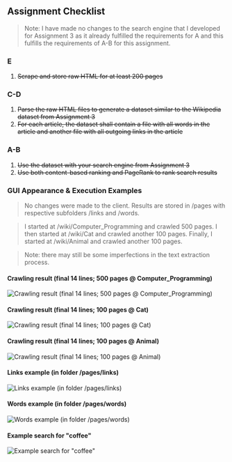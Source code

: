 ## Assignment Checklist
> Note: I have made no changes to the search engine that I developed for Assignment 3 as it already fulfilled the requirements for A and this fulfills the requirements of A-B for this assignment.

### E
1. ~~Scrape and store raw HTML for at least 200 pages~~
### C-D
1. ~~Parse the raw HTML files to generate a dataset similar to the Wikipedia dataset from Assignment 3~~
2. ~~For each article, the dataset shall contain a file with all words in the article and another file with all outgoing links in the article~~
### A-B
1. ~~Use the dataset with your search engine from Assignment 3~~
2. ~~Use both content-based ranking and PageRank to rank search results~~

### GUI Appearance & Execution Examples
> No changes were made to the client. Results are stored in /pages with respective subfolders /links and /words.

> I started at /wiki/Computer_Programming and crawled 500 pages.
> I then started at /wiki/Cat and crawled another 100 pages.
> Finally, I started at /wiki/Animal and crawled another 100 pages.

> Note: there may still be some imperfections in the text extraction process.

#### Crawling result (final 14 lines; 500 pages @ Computer_Programming)
![Crawling result (final 14 lines; 500 pages @ Computer_Programming)](https://i.gyazo.com/6b8344da9d33f8641f162c3784676411.png)

#### Crawling result (final 14 lines; 100 pages @ Cat)
![Crawling result (final 14 lines; 100 pages @ Cat)](https://i.gyazo.com/ddefd9d0aad0f949c7b14bc0fff38bc1.png)

#### Crawling result (final 14 lines; 100 pages @ Animal)
![Crawling result (final 14 lines; 100 pages @ Animal)](https://i.gyazo.com/621856956343628725669e8f7648aa54.png)

#### Links example (in folder /pages/links)
![Links example (in folder /pages/links)](https://i.gyazo.com/c320580cde65a678132e431a1d8770e5.png)

#### Words example (in folder /pages/words)
![Words example (in folder /pages/words)](https://i.gyazo.com/7ec69a2fe0a968560fc77f56e6fcfea8.png)

#### Example search for "coffee"
![Example search for "coffee"](https://i.gyazo.com/bf368eaaf73de717ffb655b88c34c85d.png)